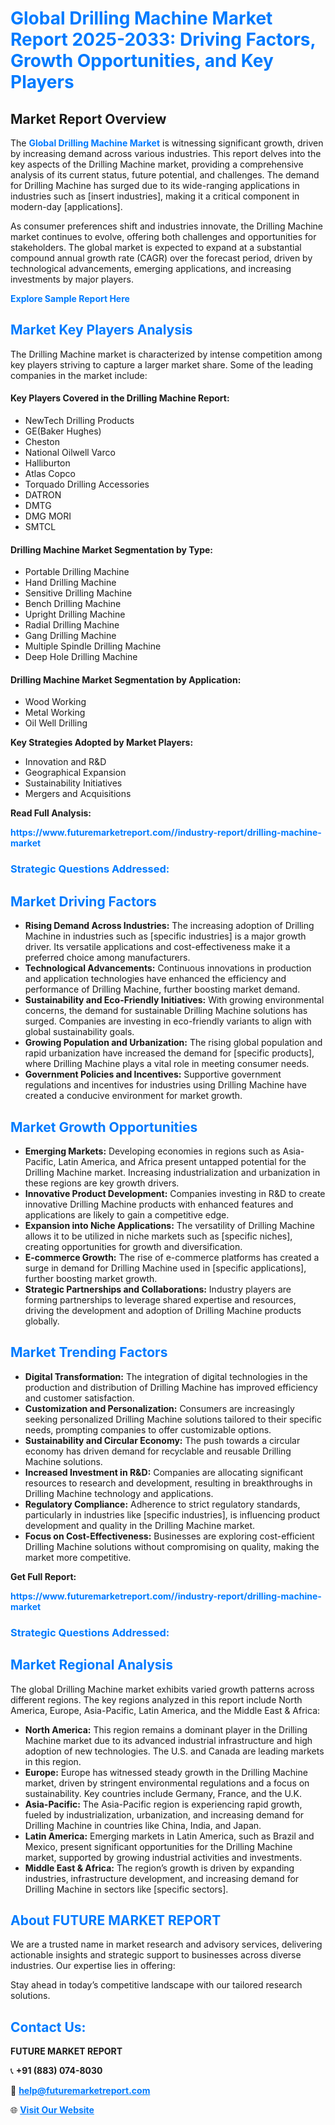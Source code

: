 <h1 style="color: #007BFF;">Global Drilling Machine Market Report 2025-2033: Driving Factors, Growth Opportunities, and Key Players</h1>

<section id="overview">
<h2>Market Report Overview</h2>
<p>The <a href="https://www.futuremarketreport.com//industry-report/drilling-machine-market" style="color: #007BFF; text-decoration: none;"><strong>Global Drilling Machine Market</strong></a> is witnessing significant growth, driven by increasing demand across various industries. This report delves into the key aspects of the Drilling Machine market, providing a comprehensive analysis of its current status, future potential, and challenges. The demand for Drilling Machine has surged due to its wide-ranging applications in industries such as [insert industries], making it a critical component in modern-day [applications].</p>
<p>As consumer preferences shift and industries innovate, the Drilling Machine market continues to evolve, offering both challenges and opportunities for stakeholders. The global market is expected to expand at a substantial compound annual growth rate (CAGR) over the forecast period, driven by technological advancements, emerging applications, and increasing investments by major players.</p>
</section>

<section id="overview">
<p><a href="https://www.futuremarketreport.com//request-sample/reportId=64256" style="color: #007BFF; text-decoration: none;"><strong>Explore Sample Report Here</strong></a></p>
</section>

<section id="key-players">
<h2 style="color: #007BFF;">Market Key Players Analysis</h2>
<p>The Drilling Machine market is characterized by intense competition among key players striving to capture a larger market share. Some of the leading companies in the market include:</p>
<h4>Key Players Covered in the Drilling Machine Report:</h4>
<ul><li>NewTech Drilling Products</li><li>GE(Baker Hughes)</li><li>Cheston</li><li>National Oilwell Varco</li><li>Halliburton</li><li>Atlas Copco</li><li>Torquado Drilling Accessories</li><li>DATRON</li><li>DMTG</li><li>DMG MORI</li><li>SMTCL</li></ul>
<h4>Drilling Machine Market Segmentation by Type:</h4>
<ul><li>Portable Drilling Machine</li><li>Hand Drilling Machine</li><li>Sensitive Drilling Machine</li><li>Bench Drilling Machine</li><li>Upright Drilling Machine</li><li>Radial Drilling Machine</li><li>Gang Drilling Machine</li><li>Multiple Spindle Drilling Machine</li><li>Deep Hole Drilling Machine</li></ul>

<h4>Drilling Machine Market Segmentation by Application:</h4>
<ul><li>Wood Working</li><li>Metal Working</li><li>Oil Well Drilling</li></ul>
<p><strong>Key Strategies Adopted by Market Players:</strong></p>
<ul>
<li>Innovation and R&D</li>
<li>Geographical Expansion</li>
<li>Sustainability Initiatives</li>
<li>Mergers and Acquisitions</li>
</ul>
</section>

<section>
<p><strong>Read Full Analysis: </strong></p><a href="https://www.futuremarketreport.com//industry-report/drilling-machine-market" style="color: #007BFF; text-decoration: none;"><strong>https://www.futuremarketreport.com//industry-report/drilling-machine-market</strong></a>
<h3 style="color: #007BFF;">Strategic Questions Addressed:</h3>
</section>

<section id="driving-factors">
<h2 style="color: #007BFF;">Market Driving Factors</h2>
<ul>
<li><strong>Rising Demand Across Industries:</strong> The increasing adoption of Drilling Machine in industries such as [specific industries] is a major growth driver. Its versatile applications and cost-effectiveness make it a preferred choice among manufacturers.</li>
<li><strong>Technological Advancements:</strong> Continuous innovations in production and application technologies have enhanced the efficiency and performance of Drilling Machine, further boosting market demand.</li>
<li><strong>Sustainability and Eco-Friendly Initiatives:</strong> With growing environmental concerns, the demand for sustainable Drilling Machine solutions has surged. Companies are investing in eco-friendly variants to align with global sustainability goals.</li>
<li><strong>Growing Population and Urbanization:</strong> The rising global population and rapid urbanization have increased the demand for [specific products], where Drilling Machine plays a vital role in meeting consumer needs.</li>
<li><strong>Government Policies and Incentives:</strong> Supportive government regulations and incentives for industries using Drilling Machine have created a conducive environment for market growth.</li>
</ul>
</section>

<section id="growth-opportunities">
<h2 style="color: #007BFF;">Market Growth Opportunities</h2>
<ul>
<li><strong>Emerging Markets:</strong> Developing economies in regions such as Asia-Pacific, Latin America, and Africa present untapped potential for the Drilling Machine market. Increasing industrialization and urbanization in these regions are key growth drivers.</li>
<li><strong>Innovative Product Development:</strong> Companies investing in R&D to create innovative Drilling Machine products with enhanced features and applications are likely to gain a competitive edge.</li>
<li><strong>Expansion into Niche Applications:</strong> The versatility of Drilling Machine allows it to be utilized in niche markets such as [specific niches], creating opportunities for growth and diversification.</li>
<li><strong>E-commerce Growth:</strong> The rise of e-commerce platforms has created a surge in demand for Drilling Machine used in [specific applications], further boosting market growth.</li>
<li><strong>Strategic Partnerships and Collaborations:</strong> Industry players are forming partnerships to leverage shared expertise and resources, driving the development and adoption of Drilling Machine products globally.</li>
</ul>
</section>

<section id="trending-factors">
<h2 style="color: #007BFF;">Market Trending Factors</h2>
<ul>
<li><strong>Digital Transformation:</strong> The integration of digital technologies in the production and distribution of Drilling Machine has improved efficiency and customer satisfaction.</li>
<li><strong>Customization and Personalization:</strong> Consumers are increasingly seeking personalized Drilling Machine solutions tailored to their specific needs, prompting companies to offer customizable options.</li>
<li><strong>Sustainability and Circular Economy:</strong> The push towards a circular economy has driven demand for recyclable and reusable Drilling Machine solutions.</li>
<li><strong>Increased Investment in R&D:</strong> Companies are allocating significant resources to research and development, resulting in breakthroughs in Drilling Machine technology and applications.</li>
<li><strong>Regulatory Compliance:</strong> Adherence to strict regulatory standards, particularly in industries like [specific industries], is influencing product development and quality in the Drilling Machine market.</li>
<li><strong>Focus on Cost-Effectiveness:</strong> Businesses are exploring cost-efficient Drilling Machine solutions without compromising on quality, making the market more competitive.</li>
</ul>
</section>

<section>
<p><strong>Get Full Report: </strong></p><a href="https://www.futuremarketreport.com//industry-report/drilling-machine-market" style="color: #007BFF; text-decoration: none;"><strong>https://www.futuremarketreport.com//industry-report/drilling-machine-market</strong></a>
<h3 style="color: #007BFF;">Strategic Questions Addressed:</h3>
</section>


<section id="regional-analysis">
<h2 style="color: #007BFF;">Market Regional Analysis</h2>
<p>The global Drilling Machine market exhibits varied growth patterns across different regions. The key regions analyzed in this report include North America, Europe, Asia-Pacific, Latin America, and the Middle East & Africa:</p>
<ul>
<li><strong>North America:</strong> This region remains a dominant player in the Drilling Machine market due to its advanced industrial infrastructure and high adoption of new technologies. The U.S. and Canada are leading markets in this region.</li>
<li><strong>Europe:</strong> Europe has witnessed steady growth in the Drilling Machine market, driven by stringent environmental regulations and a focus on sustainability. Key countries include Germany, France, and the U.K.</li>
<li><strong>Asia-Pacific:</strong> The Asia-Pacific region is experiencing rapid growth, fueled by industrialization, urbanization, and increasing demand for Drilling Machine in countries like China, India, and Japan.</li>
<li><strong>Latin America:</strong> Emerging markets in Latin America, such as Brazil and Mexico, present significant opportunities for the Drilling Machine market, supported by growing industrial activities and investments.</li>
<li><strong>Middle East & Africa:</strong> The region’s growth is driven by expanding industries, infrastructure development, and increasing demand for Drilling Machine in sectors like [specific sectors].</li>
</ul>
</section>

<footer>
<h2 style="color: #007BFF;">About FUTURE MARKET REPORT</h2>
<p>We are a trusted name in market research and advisory services, delivering actionable insights and strategic support to businesses across diverse industries. Our expertise lies in offering:</p>

<p>Stay ahead in today’s competitive landscape with our tailored research solutions.</p>

<h2 style="color: #007BFF;">Contact Us:</h2>
<p><strong>FUTURE MARKET REPORT</strong></p>
<p>📞 <strong>+91 (883) 074-8030</strong></p>
<p>📧 <strong><a href="mailto:help@futuremarketreport.com" style="color: #007BFF;">help@futuremarketreport.com</a></strong></p>
<p>🌐 <strong><a href="https://www.futuremarketreport.com/" style="color: #007BFF;">Visit Our Website</a></strong></p>
</footer>
